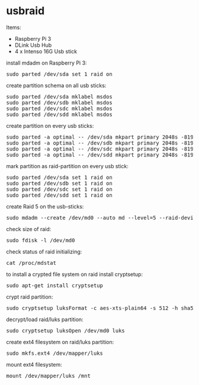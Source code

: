 # usbraid

Items:
- Raspberry Pi 3
- DLink Usb Hub
- 4 x Intenso 16G Usb stick

install mdadm on Raspberry Pi 3:
<pre>
sudo parted /dev/sda set 1 raid on
</pre>

create partition schema on all usb sticks:
<pre>
sudo parted /dev/sda mklabel msdos
sudo parted /dev/sdb mklabel msdos
sudo parted /dev/sdc mklabel msdos
sudo parted /dev/sdd mklabel msdos
</pre>

create partition on every usb sticks:
<pre>
sudo parted -a optimal -- /dev/sda mkpart primary 2048s -8192s
sudo parted -a optimal -- /dev/sdb mkpart primary 2048s -8192s
sudo parted -a optimal -- /dev/sdc mkpart primary 2048s -8192s
sudo parted -a optimal -- /dev/sdd mkpart primary 2048s -8192s
</pre>

mark partition as raid-partition on every usb stick:
<pre>
sudo parted /dev/sda set 1 raid on
sudo parted /dev/sdb set 1 raid on
sudo parted /dev/sdc set 1 raid on
sudo parted /dev/sdd set 1 raid on
</pre>

create Raid 5 on the usb-sticks:
<pre>
sudo mdadm --create /dev/md0 --auto md --level=5 --raid-devices=4 /dev/sda1 /dev/sdb1 /dev/sdc1 /dev/sdd1
</pre>

check size of raid:
<pre>
sudo fdisk -l /dev/md0
</pre>

check status of raid initializing:
<pre>
cat /proc/mdstat 
</pre>

to install a crypted file system on raid install cryptsetup:
<pre>
sudo apt-get install cryptsetup
</pre>

crypt raid partition: 
<pre>
sudo cryptsetup luksFormat -c aes-xts-plain64 -s 512 -h sha512 /dev/md0
</pre>

decrypt/load raid/luks partition:
<pre>
sudo cryptsetup luksOpen /dev/md0 luks
</pre>

create ext4 filesystem on raid/luks partition:
<pre>
sudo mkfs.ext4 /dev/mapper/luks
</pre>

mount ext4 filesystem:
<pre>
mount /dev/mapper/luks /mnt
</pre>


 